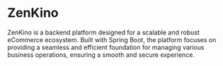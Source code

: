 # ZenKino
ZenKino is a backend platform designed for a scalable and robust eCommerce ecosystem. Built with Spring Boot, the platform focuses on providing a seamless and efficient foundation for managing various business operations, ensuring a smooth and secure experience.
